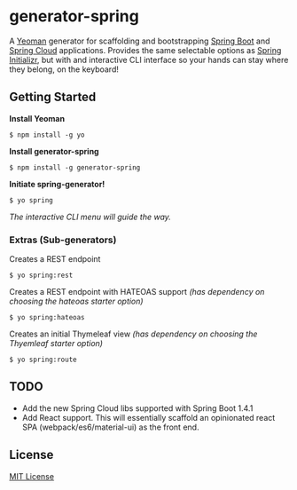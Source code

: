 # generator-spring

A [Yeoman](http://yeoman.io) generator for scaffolding and bootstrapping [Spring Boot](http://projects.spring.io/spring-boot/) and [Spring Cloud](http://projects.spring.io/spring-cloud/) applications. Provides the same selectable options as [Spring Initializr](http://start.spring.io), but with and interactive CLI interface so your hands can stay where they belong, on the keyboard!


## Getting Started

**Install Yeoman**

```
$ npm install -g yo
```

**Install generator-spring**

```
$ npm install -g generator-spring
```

**Initiate spring-generator!**

```
$ yo spring
```
_The interactive CLI menu will guide the way._


### Extras (Sub-generators)
Creates a REST endpoint

```
$ yo spring:rest
```

Creates a REST endpoint with HATEOAS support *(has dependency on choosing the hateoas starter option)*

```
$ yo spring:hateoas
```

Creates an initial Thymeleaf view *(has dependency on choosing the Thyemleaf starter option)*

```
$ yo spring:route
```

## TODO
- Add the new Spring Cloud libs supported with Spring Boot 1.4.1
- Add React support. This will essentially scaffold an opinionated react SPA (webpack/es6/material-ui) as the front end.

## License

[MIT License](http://en.wikipedia.org/wiki/MIT_License)
